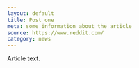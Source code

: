 ```yaml
---
layout: default
title: Post one
meta: some information about the article
source: https://www.reddit.com/
category: news
---
```


Article text.
